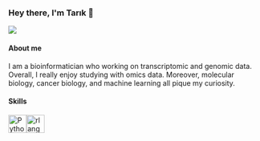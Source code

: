 ### Hey there, I'm Tarık 👋

<img src="https://64.media.tumblr.com/3538b9ac0696bc8919d1e7f14169021a/tumblr_n1j5djFPgB1sjwwzso1_500.gifv"  >

#### About me

I am a bioinformatician who working on transcriptomic and genomic data. Overall, I really enjoy studying with omics data. Moreover, molecular biology, cancer biology, and machine learning all pique my curiosity.

#### Skills

<p align="left">
<a href="https://www.python.org/" target="_blank" rel="noreferrer"><img src="https://raw.githubusercontent.com/danielcranney/readme-generator/main/public/icons/skills/python-colored.svg" width="36" height="36" alt="Python" /></a><a href="https://www.r-project.org/" target="_blank" rel="noreferrer"><img src="https://raw.githubusercontent.com/danielcranney/readme-generator/main/public/icons/skills/rlang-colored.svg" width="36" height="36" alt="rlang" /></a>
</p>








